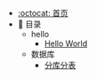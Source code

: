 - [:octocat: 首页](/README)
- :memo: 目录
  - hello
    - [Hello World](/md/hello/hello.md)
  - 数据库
      - [分库分表](/md/db/分库分表.md) 
